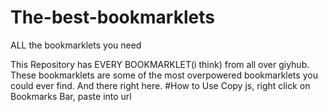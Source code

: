 # The-best-bookmarklets
ALL the bookmarklets you need




This Repository has EVERY BOOKMARKLET(i think) from all over giyhub.
These bookmarklets are some of the most overpowered bookmarklets you could ever find.
And there right here.
#How to Use
Copy js, right click on Bookmarks Bar, paste into url
